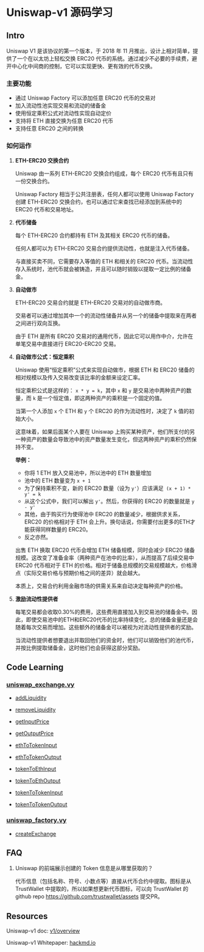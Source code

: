 # Uniswap-v1 源码学习

## Intro

Uniswap V1 是该协议的第一个版本，于 2018 年 11 月推出，设计上相对简单，提供了一个在以太坊上轻松交换 ERC20 代币的系统。通过减少不必要的手续费，避开中心化中间商的控制，它可以实现更快、更有效的代币交换。

### 主要功能
* 通过 Uniswap Factory 可以添加任意 ERC20 代币的交易对
* 加入流动性池实现交易和流动的储备金
* 使用恒定乘积公式对流动性实现自动定价
* 支持将 ETH 直接交换为任意 ERC20 代币
* 支持任意 ERC20 之间的转换

### 如何运作
1) **ETH-ERC20 交换合约**

    Uniswap 由一系列 ETH-ERC20 交换合约组成，每个 ERC20 代币有且只有一份交换合约。
    
    Uniswap Factory 相当于公共注册表，任何人都可以使用 Uniswap Factory 创建 ETH-ERC20 交换合约，也可以通过它来查找已经添加到系统中的 ERC20 代币和交易地址。

2) **代币储备**

    每个 ETH-ERC20 合约都持有 ETH 及其相关 ERC20 代币的储备。
    
    任何人都可以为 ETH-ERC20 交易合约提供流动性，也就是注入代币储备。
    
    与直接买卖不同，它需要存入等值的 ETH 和相关的 ERC20 代币。当流动性存入系统时，池代币就会被铸造，并且可以随时销毁以提取一定比例的储备金。

3) **自动做市**

    ETH-ERC20 交易合约就是 ETH-ERC20 交易对的自动做市商。
    
    交易者可以通过增加其中一个的流动性储备并从另一个的储备中提取来在两者之间进行双向互换。
    
    由于 ETH 是所有 ERC20 交易对的通用代币，因此它可以用作中介，允许在单笔交易中直接进行 ERC20-ERC20 交易。

4) **自动做市公式：恒定乘积**

    Uniswap 使用“恒定乘积”公式来实现自动做市，根据 ETH 和 ERC20 储备的相对规模以及传入交易改变该比率的金额来设定汇率。

    恒定乘积公式是这样的： `x * y = k`，其中 `x` 和 `y` 是交易池中两种资产的数量，而 `k` 是一个恒定值，即这两种资产的乘积是一个固定的值。

    当第一个人添加 `x` 个 ETH 和 `y` 个 ERC20 的作为流动性时，决定了 `k` 值的初始大小。

    这意味着，如果后面某个人要在 Uniswap 上购买某种资产，他们所支付的另一种资产的数量会导致池中的资产数量发生变化，但这两种资产的乘积仍然保持不变。

    **举例：**
    
    * 你将 1 ETH 放入交易池中，所以池中的 ETH 数量增加
    * 池中的 ETH 数量变为 `x + 1`
    * 为了保持乘积不变，新的 ERC20 数量（设为 `y'`）应该满足` (x + 1) * y' = k`
    * 从这个公式中，我们可以解出 `y'`。然后，你获得的 ERC20 的数量就是 `y - y'`
    * 其他，由于购买行为使得池中 ERC20 的数量减少，根据供求关系，ERC20 的价格相对于 ETH 会上升。换句话说，你需要付出更多的ETH才能获得同样数量的 ERC20。
    * 反之亦然。

    
    出售 ETH 换取 ERC20 代币会增加 ETH 储备规模，同时会减少 ERC20 储备规模。这改变了准备金率（两种资产在池中的比率），从而提高了后续交易中 ERC20 代币相对于 ETH 的价格。相对于储备总规模的交易规模越大，价格滑点（实际交易价格与预期价格之间的差异）就会越大。
    
    本质上，交易合约利用金融市场的供需关系来自动决定每种资产的价格。

5) **激励流动性提供者**

    每笔交易都会收取0.30%的费用，这些费用直接加入到交易池的储备金中。因此，即使交易池中的ETH和ERC20代币的比率持续变化，总的储备金量还是会随着每次交易而增加。这些额外的储备金可以被视为对流动性提供者的奖励。

    当流动性提供者想要退出并取回他们的资金时，他们可以销毁他们的池代币，并按比例提取储备金，这时他们也会获得这部分奖励。


## Code Learning

### [uniswap_exchange.vy](https://github.com/Louis-XWB/Uniswap-v1/blob/learn_v/contracts/uniswap_exchange.vy)

* [addLiquidity](https://github.com/Louis-XWB/Uniswap-v1/blob/1b7be3470830b30881076a6f0dacad0718863935/contracts/uniswap_exchange.vy#L70)

* [removeLiquidity](https://github.com/Louis-XWB/Uniswap-v1/blob/1b7be3470830b30881076a6f0dacad0718863935/contracts/uniswap_exchange.vy#L142)

* [getInputPrice](https://github.com/Louis-XWB/Uniswap-v1/blob/1b7be3470830b30881076a6f0dacad0718863935/contracts/uniswap_exchange.vy#L194)

* [getOutputPrice](https://github.com/Louis-XWB/Uniswap-v1/blob/1b7be3470830b30881076a6f0dacad0718863935/contracts/uniswap_exchange.vy#L215)

* [ethToTokenInput](https://github.com/Louis-XWB/Uniswap-v1/blob/1b7be3470830b30881076a6f0dacad0718863935/contracts/uniswap_exchange.vy#L223)

* [ethToTokenOutput](https://github.com/Louis-XWB/Uniswap-v1/blob/1b7be3470830b30881076a6f0dacad0718863935/contracts/uniswap_exchange.vy#L262C5-L262C21)

* [tokenToEthInput](https://github.com/Louis-XWB/Uniswap-v1/blob/1b7be3470830b30881076a6f0dacad0718863935/contracts/uniswap_exchange.vy#L301)

* [tokenToEthOutput](https://github.com/Louis-XWB/Uniswap-v1/blob/1b7be3470830b30881076a6f0dacad0718863935/contracts/uniswap_exchange.vy#L333C5-L333C21)

* [tokenToTokenInput](https://github.com/Louis-XWB/Uniswap-v1/blob/1b7be3470830b30881076a6f0dacad0718863935/contracts/uniswap_exchange.vy#L367)

* [tokenToTokenOutput](https://github.com/Louis-XWB/Uniswap-v1/blob/1b7be3470830b30881076a6f0dacad0718863935/contracts/uniswap_exchange.vy#L402)


### [uniswap_factory.vy](https://github.com/Louis-XWB/Uniswap-v1/blob/learn_v/contracts/uniswap_factory.vy)

* [createExchange](https://github.com/Louis-XWB/Uniswap-v1/blob/ed757a3fdeee7178155e98c672437879123cf001/contracts/uniswap_factory.vy#L22)


## FAQ
1) Uniswap 的前端展示创建的 Token 信息是从哪里获取的？
  
    代币信息（包括名称、符号、小数点等）直接从代币合约中提取。图标是从 TrustWallet 中提取的，所以如果想更新代币图标，可以向 TrustWallet 的github repo https://github.com/trustwallet/assets 提交PR。



## Resources

Uniswap-v1 doc: [v1/overview](https://docs.uniswap.org/contracts/v1/overview)

Uniswap-v1 Whitepaper: [hackmd.io](https://hackmd.io/@HaydenAdams/HJ9jLsfTz?type=view)



